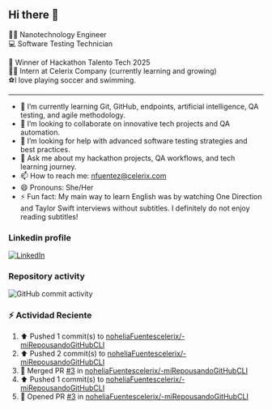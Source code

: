 ## Hi there 👋

:woman_scientist: Nanotechnology Engineer  
:computer: Software Testing Technician  

:pencil: Winner of Hackathon Talento Tech 2025  
         :student: Intern at Celerix Company (currently learning and growing)  
:soccer:I love playing soccer and swimming.

---

- 🌱 I’m currently learning Git, GitHub, endpoints, artificial intelligence, QA testing, and agile methodology.
- 👯 I’m looking to collaborate on innovative tech projects and QA automation.
- 🤔 I’m looking for help with advanced software testing strategies and best practices.
- 💬 Ask me about my hackathon projects, QA workflows, and tech learning journey.
- 📫 How to reach me: nfuentez@celerix.com
- 😄 Pronouns: She/Her
- ⚡ Fun fact: My main way to learn English was by watching One Direction and Taylor Swift interviews without subtitles. I definitely do not enjoy reading subtitles!

### Linkedin profile 


[![LinkedIn](https://img.shields.io/badge/LinkedIn-Profile-blue?logo=linkedin)](https://www.linkedin.com/in/nohelia-catalina-fuentes-cruz-572279200/)

### Repository activity

![GitHub commit activity](https://img.shields.io/github/commit-activity/m/noheliaFuentescelerix/noheliaFuentescelerix)

###  :zap: Actividad Reciente 

 <!--RECENT_ACTIVITY:start-->
1. ⬆️ Pushed 1 commit(s) to [noheliaFuentescelerix/-miRepousandoGitHubCLI](https://github.com/noheliaFuentescelerix/-miRepousandoGitHubCLI)<br>
2. ⬆️ Pushed 2 commit(s) to [noheliaFuentescelerix/-miRepousandoGitHubCLI](https://github.com/noheliaFuentescelerix/-miRepousandoGitHubCLI)<br>
3. 🎉 Merged PR [#3](https://github.com/noheliaFuentescelerix/-miRepousandoGitHubCLI/pull/3) in [noheliaFuentescelerix/-miRepousandoGitHubCLI](https://github.com/noheliaFuentescelerix/-miRepousandoGitHubCLI)<br>
4. ⬆️ Pushed 1 commit(s) to [noheliaFuentescelerix/-miRepousandoGitHubCLI](https://github.com/noheliaFuentescelerix/-miRepousandoGitHubCLI)<br>
5. 💪 Opened PR [#3](https://github.com/noheliaFuentescelerix/-miRepousandoGitHubCLI/pull/3) in [noheliaFuentescelerix/-miRepousandoGitHubCLI](https://github.com/noheliaFuentescelerix/-miRepousandoGitHubCLI)<br>
<!--RECENT_ACTIVITY:end-->
